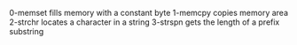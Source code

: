 0-memset fills memory with a constant byte
1-memcpy copies memory area
2-strchr locates a character in a string
3-strspn gets the length of a prefix substring
